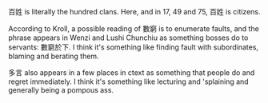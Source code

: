 百姓 is literally the hundred clans.
Here,
and in 17, 49 and 75,
百姓 is citizens.

According to Kroll,
a possible reading of 數窮
is to enumerate faults,
and the phrase appears in Wenzi and Lushi Chunchiu
as something bosses do to servants:
數窮於下.
I think it's something like
finding fault with subordinates,
blaming and berating them.

多言 also appears
in a few places in ctext
as something that people do
and regret immediately.
I think it's something like
lecturing and 'splaining
and generally being a pompous ass.

